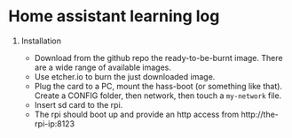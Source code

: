 # Home assistant learning log

1. Installation

   - Download from the github repo the ready-to-be-burnt image. There are a wide range of available images.
   - Use etcher.io to burn the just downloaded image.
   - Plug the card to a PC, mount the hass-boot (or something like that). Create a CONFIG folder, then network, then touch a `my-network` file.
   - Insert sd card to the rpi.
   - The rpi should boot up and provide an http access from http://the-rpi-ip:8123
